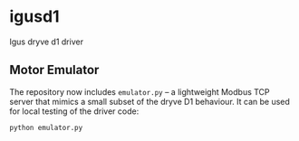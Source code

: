 # igusd1
Igus dryve d1 driver

## Motor Emulator

The repository now includes `emulator.py` – a lightweight Modbus TCP server
that mimics a small subset of the dryve D1 behaviour. It can be used for
local testing of the driver code:

```bash
python emulator.py
```
